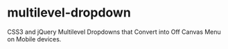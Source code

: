 # multilevel-dropdown
CSS3 and jQuery Multilevel Dropdowns that Convert into Off Canvas Menu on Mobile devices. 

